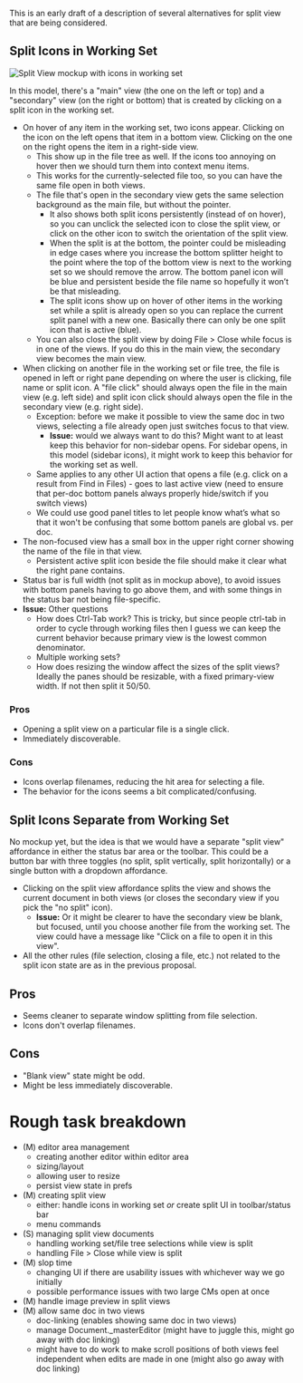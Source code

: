 This is an early draft of a description of several alternatives for split view that are being considered.

## Split Icons in Working Set

![Split View mockup with icons in working set](https://trello-attachments.s3.amazonaws.com/4f90a6d98f77505d7940ce88/4fb6c9c75b54696e60026473/f5ab882a6ee322d3bf664c7de98c00d5/SplitView_001.png)

In this model, there's a "main" view (the one on the left or top) and a "secondary" view (on the right or bottom) that is created by clicking on a split icon in the working set.
* On hover of any item in the working set, two icons appear. Clicking on the icon on the left opens that item in a bottom view. Clicking on the one on the right opens the item in a right-side view.
    * This show up in the file tree as well. If the icons too annoying on hover then we should turn them into context menu items.
    * This works for the currently-selected file too, so you can have the same file open in both views.
    * The file that's open in the secondary view gets the same selection background as the main file, but without the pointer. 
        * It also shows both split icons persistently (instead of on hover), so you can unclick the selected icon to close the split view, or click on the other icon to switch the orientation of the split view.
        * When the split is at the bottom, the pointer could be misleading in edge cases where you increase the bottom splitter height to the point where the top of the bottom view is next to the working set so we should remove the arrow. The bottom panel icon will be blue and persistent beside the file name so hopefully it won’t be that misleading.
        * The split icons show up on hover of other items in the working set while a split is already open so you can replace the current split panel with a new one. Basically there can only be one split icon that is active (blue).
    * You can also close the split view by doing File > Close while focus is in one of the views. If you do this in the main view, the secondary view becomes the main view.
* When clicking on another file in the working set or file tree, the file is opened in left or right pane depending on where the user is clicking, file name or split icon. A "file click" should always open the file in the main view (e.g. left side) and split icon click should always open the file in the secondary view (e.g. right side).
    * Exception: before we make it possible to view the same doc in two views, selecting a file already open just switches focus to that view.
        * **Issue:** would we always want to do this? Might want to at least keep this behavior for non-sidebar opens. For sidebar opens, in this model (sidebar icons), it might work to keep this behavior for the working set as well.
    * Same applies to any other UI action that opens a file (e.g. click on a result from Find in Files) - goes to last active view (need to ensure that per-doc bottom panels always properly hide/switch if you switch views)
    * We could use good panel titles to let people know what’s what so that it won't be confusing that some bottom panels are global vs. per doc.
* The non-focused view has a small box in the upper right corner showing the name of the file in that view. 
    * Persistent active split icon beside the file should make it clear what the right pane contains.
* Status bar is full width (not split as in mockup above), to avoid issues with bottom panels having to go above them, and with some things in the status bar not being file-specific.
* **Issue:** Other questions
    * How does Ctrl-Tab work? This is tricky, but since people ctrl-tab in order to cycle through working files then I guess we can keep the current behavior because primary view is the lowest common denominator. 
    * Multiple working sets?
    * How does resizing the window affect the sizes of the split views? Ideally the panes should be resizable, with a fixed primary-view width. If not then split it 50/50.

### Pros

* Opening a split view on a particular file is a single click.
* Immediately discoverable.

### Cons

* Icons overlap filenames, reducing the hit area for selecting a file.
* The behavior for the icons seems a bit complicated/confusing.

## Split Icons Separate from Working Set

No mockup yet, but the idea is that we would have a separate "split view" affordance in either the status bar area or the toolbar. This could be a button bar with three toggles (no split, split vertically, split horizontally) or a single button with a dropdown affordance.

* Clicking on the split view affordance splits the view and shows the current document in both views (or closes the secondary view if you pick the "no split" icon).
    * **Issue:** Or it might be clearer to have the secondary view be blank, but focused, until you choose another file from the working set. The view could have a message like "Click on a file to open it in this view".
* All the other rules (file selection, closing a file, etc.) not related to the split icon state are as in the previous proposal.

## Pros

* Seems cleaner to separate window splitting from file selection.
* Icons don't overlap filenames.

## Cons

* "Blank view" state might be odd.
* Might be less immediately discoverable.

# Rough task breakdown

* (M) editor area management
    * creating another editor within editor area
    * sizing/layout
    * allowing user to resize
    * persist view state in prefs
* (M) creating split view
    * either: handle icons in working set *or* create split UI in toolbar/status bar
    * menu commands
* (S) managing split view documents
    * handling working set/file tree selections while view is split
    * handling File > Close while view is split
* (M) slop time
    * changing UI if there are usability issues with whichever way we go initially
    * possible performance issues with two large CMs open at once
* (M) handle image preview in split views
* (M) allow same doc in two views
    * doc-linking (enables showing same doc in two views)
    * manage Document._masterEditor (might have to juggle this, might go away with doc linking)
    * might have to do work to make scroll positions of both views feel independent when edits are made in one (might also go away with doc linking)